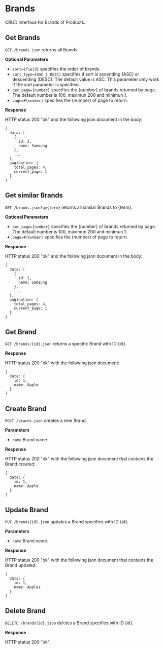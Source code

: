 Brands
======

CRUD interface for Brands of Products.

Get Brands
----------

`GET /brands.json` returns all Brands.

**Optional Parameters**

* `sort={field}` specifies the order of brands.
* `sort_type={ASC | DESC}` specifies if sort is ascending (ASC) or descending (DESC). The default value is ASC. This parameter only work if the sort parameter is specified. 
* `per_page={number}` specifies the {number} of brands returned by page. The default number is 100, maximun 200 and minimun 1.
* `page=#{number}` specifies the {number} of page to return.

**Response**

HTTP status 200 "ok" and the following json document in the body:

```
{
  data: [
    {
      id: 2,
      name: Samsung
    }, 
    ...
  ],
  pagination: {
    total_pages: 4,
    current_page: 1
  }
}
```
  
Get similar Brands
------------------

`GET /brands.json?q={term}` returns all similar Brands to {term}.

**Optional Parameters**

* `per_page={number}` specifies the {number} of brands returned by page. The default number is 100, maximun 200 and minimun 1.
* `page=#{number}` specifies the {number} of page to return.

**Response**

HTTP status 200 "ok" and the following json document in the body:

```
{
  data: [
    {
      id: 2,
      name: Samsung
    }, 
    ...
  ],
  pagination: {
    total_pages: 4,
    current_page: 1
  }
}
```


Get Brand
---------

`GET /brands/{id}.json` returns a specific Brand with ID {id}.

**Response**

HTTP status 200 "ok" with the following json document:

```
{
  data: {
    id: 1,
    name: Apple
  }
}
```

Create Brand
------------

`POST /brands.json` creates a new Brand.

**Parameters**

* `name` Brand name.

**Response**

HTTP status 200 "ok" with the following json document that contains the Brand created:

```
{
  data: {
    id: 1,
    name: Apple
  }
}
```

Update Brand
------------

`PUT /brands{id}.json` updates a Brand specifies with ID {id}.

**Parameters**

* `name` Brand name.

**Response**

HTTP status 200 "ok" with the following json document that contains the Brand updated:

```
{
  data: {
    id: 1,
    name: Apples
  }
}
```

Delete Brand
------------

`DELETE /brands{id}.json` deletes a Brand specifies with ID {id}.

**Response**

HTTP status 200 "ok".
